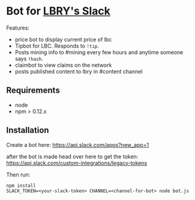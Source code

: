 # Bot for [LBRY's Slack](https://slack.lbry.io)

Features:
- price bot to display current price of lbc
- Tipbot for LBC. Responds to `!tip`.
- Posts mining info to #mining every few hours and anytime someone says `!hash`.
- claimbot to view claims on the network
- posts published content to lbry in #content channel

## Requirements

- node
- npm > 0.12.x


## Installation

Create a bot here: https://api.slack.com/apps?new_app=1

after the bot is made head over here to get the token: https://api.slack.com/custom-integrations/legacy-tokens

Then run:

```
npm install
SLACK_TOKEN=<your-slack-token> CHANNEL=<channel-for-bot> node bot.js
```
